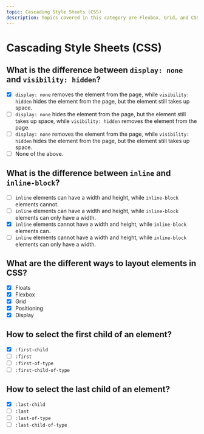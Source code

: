 ```yaml
---
topic: Cascading Style Sheets (CSS)
description: Topics covered in this category are Flexbox, Grid, and CSS Selectors e.t.c
---
```


# Cascading Style Sheets (CSS)

## What is the difference between `display: none` and `visibility: hidden`?

- [x] `display: none` removes the element from the page, while `visibility: hidden` hides the element from the page, but the element still takes up space.
- [ ] `display: none` hides the element from the page, but the element still takes up space, while `visibility: hidden` removes the element from the page.
- [ ] `display: none` removes the element from the page, while `visibility: hidden` hides the element from the page, but the element still takes up space.
- [ ] None of the above.

## What is the difference between `inline` and `inline-block`?

- [ ] `inline` elements can have a width and height, while `inline-block` elements cannot.
- [ ] `inline` elements can have a width and height, while `inline-block` elements can only have a width.
- [x] `inline` elements cannot have a width and height, while `inline-block` elements can.
- [ ] `inline` elements cannot have a width and height, while `inline-block` elements can only have a width.

## What are the different ways to layout elements in CSS?

- [x] Floats
- [x] Flexbox
- [x] Grid
- [x] Positioning
- [x] Display

## How to select the first child of an element?

- [x] `:first-child`
- [ ] `:first`
- [ ] `:first-of-type`
- [ ] `:first-child-of-type`

## How to select the last child of an element?

- [x] `:last-child`
- [ ] `:last`
- [ ] `:last-of-type`
- [ ] `:last-child-of-type`
